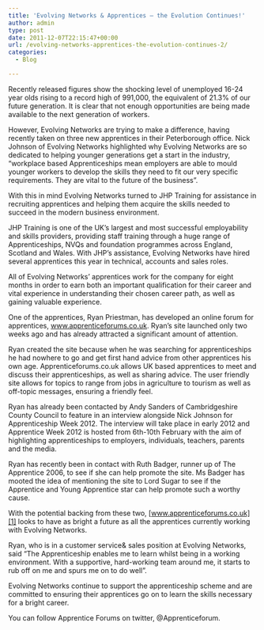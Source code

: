 ```yaml
---
title: 'Evolving Networks & Apprentices – the Evolution Continues!'
author: admin
type: post
date: 2011-12-07T22:15:47+00:00
url: /evolving-networks-apprentices-the-evolution-continues-2/
categories:
  - Blog

---
```

Recently released figures show the shocking level of unemployed 16-24 year olds rising to a record high of 991,000, the equivalent of 21.3% of our future generation. It is clear that not enough opportunities are being made available to the next generation of workers.

However, Evolving Networks are trying to make a difference, having recently taken on three new apprentices in their Peterborough office. Nick Johnson of Evolving Networks highlighted why Evolving Networks are so dedicated to helping younger generations get a start in the industry, &#8220;workplace based Apprenticeships mean employers are able to mould younger workers to develop the skills they need to fit our very specific requirements. They are vital to the future of the business”. 

With this in mind Evolving Networks turned to JHP Training for assistance in recruiting apprentices and helping them acquire the skills needed to succeed in the modern business environment.

JHP Training is one of the UK’s largest and most successful employability and skills providers, providing staff training through a huge range of Apprenticeships, NVQs and foundation programmes across England, Scotland and Wales. With JHP’s assistance, Evolving Networks have hired several apprentices this year in technical, accounts and sales roles. 

All of Evolving Networks’ apprentices work for the company for eight months in order to earn both an important qualification for their career and vital experience in understanding their chosen career path, as well as gaining valuable experience.

One of the apprentices, Ryan Priestman, has developed an online forum for apprentices, www.apprenticeforums.co.uk. Ryan’s site launched only two weeks ago and has already attracted a significant amount of attention.

Ryan created the site because when he was searching for apprenticeships he had nowhere to go and get first hand advice from other apprentices his own age. Apprenticeforums.co.uk allows UK based apprentices to meet and discuss their apprenticeships, as well as sharing advice. The user friendly site allows for topics to range from jobs in agriculture to tourism as well as off-topic messages, ensuring a friendly feel. 

Ryan has already been contacted by Andy Sanders of Cambridgeshire County Council to feature in an interview alongside Nick Johnson for Apprenticeship Week 2012. The interview will take place in early 2012 and Apprentice Week 2012 is hosted from 6th-10th February with the aim of highlighting apprenticeships to employers, individuals, teachers, parents and the media. 

Ryan has recently been in contact with Ruth Badger, runner up of The Apprentice 2006, to see if she can help promote the site. Ms Badger has mooted the idea of mentioning the site to Lord Sugar to see if the Apprentice and Young Apprentice star can help promote such a worthy cause. 

With the potential backing from these two, [www.apprenticeforums.co.uk][1] looks to have as bright a future as all the apprentices currently working with Evolving Networks.

Ryan, who is in a customer service& sales position at Evolving Networks, said “The Apprenticeship enables me to learn whilst being in a working environment. With a supportive, hard-working team around me, it starts to rub off on me and spurs me on to do well”. 

Evolving Networks continue to support the apprenticeship scheme and are committed to ensuring their apprentices go on to learn the skills necessary for a bright career.

You can follow Apprentice Forums on twitter, @Apprenticeforum.

 [1]: http://www.apprenticeforums.co.uk